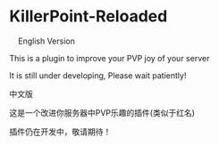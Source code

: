 # KillerPoint-Reloaded
 
   English Version
   
 This is a plugin to improve your PVP joy of your server
 
 It is still under developing, Please wait patiently!
   
   中文版
   
 这是一个改进你服务器中PVP乐趣的插件(类似于红名)
 
 插件仍在开发中，敬请期待！
